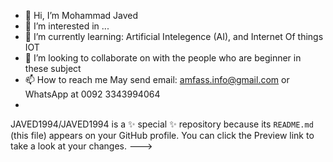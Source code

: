 - 👋 Hi, I’m Mohammad Javed
- 👀 I’m interested in ...
- 🌱 I’m currently learning: Artificial Intelegence (AI), and Internet Of things IOT
- 💞️ I’m looking to collaborate on with the people who are beginner in these subject
- 📫 How to reach me May send email: amfass.info@gmail.com or WhatsApp at 0092 3343994064
- 
JAVED1994/JAVED1994 is a ✨ special ✨ repository because its `README.md` (this file) appears on your GitHub profile.
You can click the Preview link to take a look at your changes.
--->
